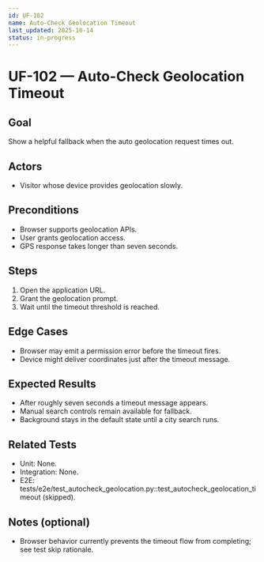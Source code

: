 ```yaml
---
id: UF-102
name: Auto-Check Geolocation Timeout
last_updated: 2025-10-14
status: in-progress
---
```


# UF-102 — Auto-Check Geolocation Timeout

## Goal
Show a helpful fallback when the auto geolocation request times out.

## Actors
- Visitor whose device provides geolocation slowly.

## Preconditions
- Browser supports geolocation APIs.
- User grants geolocation access.
- GPS response takes longer than seven seconds.

## Steps
1. Open the application URL.
2. Grant the geolocation prompt.
3. Wait until the timeout threshold is reached.

## Edge Cases
- Browser may emit a permission error before the timeout fires.
- Device might deliver coordinates just after the timeout message.

## Expected Results
- After roughly seven seconds a timeout message appears.
- Manual search controls remain available for fallback.
- Background stays in the default state until a city search runs.

## Related Tests
- Unit: None.
- Integration: None.
- E2E: tests/e2e/test_autocheck_geolocation.py::test_autocheck_geolocation_timeout (skipped).

## Notes (optional)
- Browser behavior currently prevents the timeout flow from completing; see test skip rationale.